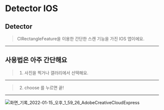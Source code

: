 
Detector IOS
=====


Detector
-----

> CIRectangleFeature을 이용한 간단한 스캔 기능을 가진 IOS 앱이에요.
* * *


사용법은 아주 간단해요
 ------
 
 > 1. 사진을 찍거나 갤러리에서 선택해요.
* * *

 > 2. choose 를 누르면 끝!
* * *

![화면_기록_2022-01-15_오후_1_59_26_AdobeCreativeCloudExpress](https://user-images.githubusercontent.com/80521474/149620672-a52fceac-ba59-4389-bf24-01926f4edb4c.gif)

